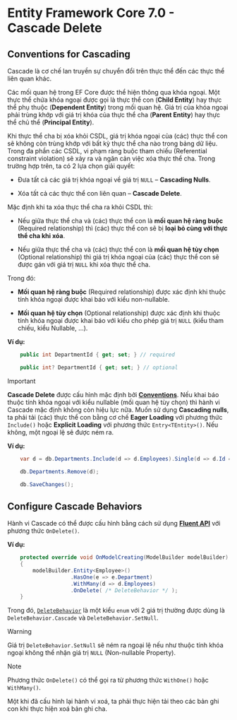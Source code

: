# Entity Framework Core 7.0 - Cascade Delete

## Conventions for Cascading

Cascade là cơ chế lan truyền sự chuyển đổi trên thực thể đến các thực thể liên quan khác.

Các mối quan hệ trong EF Core được thể hiện thông qua khóa ngoại. Một thực thể chứa khóa ngoại được 
gọi là thực thể con (**Child Entity**) hay thực thể phụ thuộc (**Dependent Entity**) trong mối quan hệ. Giá trị của 
khóa ngoại phải trùng khớp với giá trị khóa của thực thể cha (**Parent Entity**) hay thực thể chủ thể (**Principal 
Entity**).

Khi thực thể cha bị xóa khỏi CSDL, giá trị khóa ngoại của (các) thực thể con sẽ không còn trùng khớp với 
bất kỳ thực thể cha nào trong bảng dữ liệu. Trong đa phần các CSDL, vi phạm ràng buộc tham chiếu (Referential constraint 
violation) sẽ xảy ra và ngăn cản việc xóa thực thể cha.
Trong trường hợp trên, ta có 2 lựa chọn giải quyết:
* Đưa tất cả các giá trị khóa ngoại về giá trị `NULL` – **Cascading Nulls**.

* Xóa tất cả các thực thể con liên quan – **Cascade Delete**.

Mặc định khi ta xóa thực thể cha ra khỏi CSDL thì:

* Nếu giữa thực thể cha và (các) thực thể con là **mối quan hệ ràng buộc** (Required relationship) thì (các) thực thể con sẽ bị **loại bỏ cùng với thực thể cha khi xóa**.

* Nếu giữa thực thể cha và (các) thực thể con là **mối quan hệ tùy chọn** (Optional relationship) thì
giá trị khóa ngoại của (các) thực thể con sẽ được gán với giá trị `NULL` khi xóa thực thể cha.

Trong đó:

* **Mối quan hệ ràng buộc** (Required relationship) được xác định khi thuộc tính khóa ngoại được khai báo với kiểu non-nullable.

* **Mối quan hệ tùy chọn** (Optional relationship) được xác định khi thuộc tính khóa ngoại được khai báo với kiểu cho phép giá trị `NULL` (kiểu tham chiếu, kiểu Nullable, ...).

**Ví dụ:**

```cs
    public int DepartmentId { get; set; } // required

    public int? DepartmentId { get; set; } // optional
```

> [!Important]
> **Cascade Delete** được cấu hình mặc định bởi [**Conventions**](./7_efcore7_code_first_approach_conventions.md). Nếu khai báo thuộc tính khóa ngoại 
với kiểu nullable (mối quan hệ tùy chọn) thì hành vi Cascade mặc định không còn hiệu lực nữa. Muốn sử
dụng **Cascading nulls**, ta phải tải (các) thực thể con bằng cơ chế **Eager Loading** với phương thức `Include()`
hoặc **Explicit Loading** với phương thức `Entry<TEntity>()`. Nếu không, một ngoại lệ sẽ được ném ra.

**Ví dụ:**

```cs
    var d = db.Departments.Include(d => d.Employees).Single(d => d.Id == 1); // tải cùng (các) thực thể con

    db.Departments.Remove(d);

    db.SaveChanges();
```

## Configure Cascade Behaviors

Hành vi Cascade có thể được cấu hình bằng cách sử dụng [**Fluent API**](https://github.com/toabaobutchi/entity-framework-core-7/blob/main/6_efcore7_code_first_approach_fluent_api.md) với phương thức `OnDelete()`.

**Ví dụ:**

```cs
    protected override void OnModelCreating(ModelBuilder modelBuilder)
    {
        modelBuilder.Entity<Employee>()
                    .HasOne(e => e.Department)
                    .WithMany(d => d.Employees)
                    .OnDelete( /* DeleteBehavior */ );
    }
```

Trong đó, [`DeleteBehavior`](https://learn.microsoft.com/en-us/dotnet/api/microsoft.entityframeworkcore.deletebehavior?view=efcore-7.0) là một kiểu `enum` với 2 giá trị thường được dùng là `DeleteBehavior.Cascade` và 
`DeleteBehavior.SetNull`.

> [!Warning]
> Giá trị `DeleteBehavior.SetNull` sẽ ném ra ngoại lệ nếu như thuộc tính khóa ngoại không thể nhận giá trị `NULL` (Non-nullable Property).

>[!Note]
> Phương thức `OnDelete()` có thể gọi ra từ phương thức `WithOne()` hoặc `WithMany()`.

Một khi đã cấu hình lại hành vi xoá, ta phải thực hiện tải theo các bản ghi con khi thực hiện xoá bản ghi cha.
